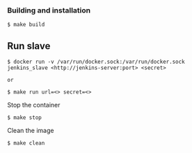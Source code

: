 
### Building and installation

```
$ make build
```

## Run slave

```
$ docker run -v /var/run/docker.sock:/var/run/docker.sock jenkins_slave <http://jenkins-server:port> <secret>

or

$ make run url=<> secret=<>

```

Stop the container
```
$ make stop
```

Clean the image
```
$ make clean
```
